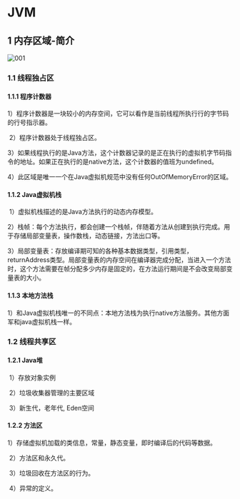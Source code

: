 # 																		JVM

## 1 内存区域-简介



![001](D:\LeemMJ\myLab\002Notes_GitHub\Notes\jvm_pic\001.jpeg)





### 1.1 线程独占区

#### 1.1.1 程序计数器

​					1）程序计数器是一块较小的内存空间，它可以看作是当前线程所执行行的字节码的行号指示器。

​					2）程序计数器处于线程独占区。

​					3）如果线程执行的是Java方法，这个计数器记录的是正在执行的虚拟机字节码指令的地址。如果正在执行的是native方法，这个计数器的值班为undefined。

​					4）此区域是唯一一个在Java虚拟机规范中没有任何OutOfMemoryError的区域。

#### 1.1.2 Java虚拟机栈

​					1）虚拟机栈描述的是Java方法执行的动态内存模型。

​					2）栈帧：每个方法执行，都会创建一个栈帧，伴随着方法从创建到执行完成。用于存储局部变量表，操作数栈，动态链接，方法出口等。

​					3）局部变量表：存放编译期可知的各种基本数据类型，引用类型，returnAddress类型。局部变量表的内存空间在编译器完成分配，当进入一个方法时，这个方法需要在帧分配多少内存是固定的，在方法运行期间是不会改变局部变量表的大小。

#### 1.1.3 本地方法栈

​					1）和Java虚拟机栈唯一的不同点：本地方法栈为执行native方法服务。其他方面军和java虚拟机栈一样。



### 1.2 线程共享区

#### 1.2.1 Java堆

​					1）存放对象实例

​					2）垃圾收集器管理的主要区域

​					3）新生代，老年代,  Eden空间

#### 1.2.2 方法区

​					1）存储虚拟机加载的类信息，常量，静态变量，即时编译后的代码等数据。

​					2）方法区和永久代。

​					3）垃圾回收在方法区的行为。

​					4）异常的定义。